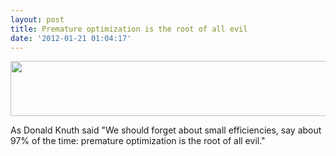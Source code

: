 ```yaml
---
layout: post
title: Premature optimization is the root of all evil
date: '2012-01-21 01:04:17'
---
```


<p style="text-align: center;"><a href="http://devdala.files.wordpress.com/2012/01/chromenapiyokucuk.png"><img class="aligncenter" src="http://devdala.files.wordpress.com/2012/01/chromenapiyokucuk.png" alt="" width="736" height="88" /></a></p>
As Donald Knuth said "We should forget about small efficiencies, say about 97% of the time: premature optimization is the root of all evil."
